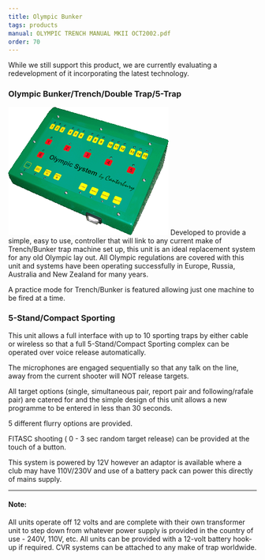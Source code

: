 ```yaml
---
title: Olympic Bunker
tags: products
manual: OLYMPIC TRENCH MANUAL MKII OCT2002.pdf
order: 70
---
```


While we still support this product, we are currently evaluating a redevelopment of it incorporating the latest technology.

### Olympic Bunker/Trench/Double Trap/5-Trap
![Olympic Bunker][1] Developed to provide a simple, easy to use, controller that will link to any current make of Trench/Bunker trap machine set up, this unit is an ideal replacement system for any old Olympic lay out. All Olympic regulations are covered with this unit and systems have been operating successfully in Europe, Russia, Australia and New Zealand for many years.

A practice mode for Trench/Bunker is featured allowing just one machine to be fired at a time.


### 5-Stand/Compact Sporting
This unit allows a full interface with up to 10 sporting traps by either cable or wireless so that a full 5-Stand/Compact Sporting complex can be operated over voice release automatically.

The microphones are engaged sequentially so that any talk on the line, away from the current shooter will NOT release targets. 

All target options (single, simultaneous pair, report pair and following/rafale pair) are catered for and the simple design of this unit allows a new programme to be entered in less than 30 seconds.

5 different flurry options are provided.

FITASC shooting ( 0 - 3 sec random target release) can be provided at the touch of a button.

This system is powered by 12V however an adaptor is available where a club may have 110V/230V and use of a battery pack can power this directly of mains supply.

---

#### Note:
All units operate off 12 volts and are complete with their own transformer unit to step down from whatever power supply is provided in the country of use - 240V, 110V, etc. All units can be provided with a 12-volt battery hook-up if required. CVR systems can be attached to any make of trap worldwide.

[1]: images/product_olympic_2.gif
